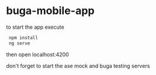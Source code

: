 # buga-mobile-app

to start the app execute

```bash
 npm install
 ng serve
```

then open localhost:4200

don't forget to start the ase mock and buga testing servers
